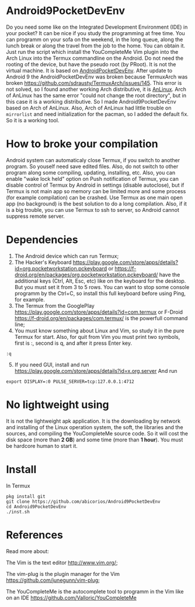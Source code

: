 # Android9PocketDevEnv
Do you need some like on the Integrated Development Environment (IDE) in your pocket? It can be nice if you study the programming at free time. You can programm on your sofa on the weekend, in the long queue, along the lunch break or along the travel from the job to the home. You can obtain it. Just run the script which install the YouCompleteMe Vim plugin into the Arch Linux into the Termux commandline on the Android. Do not need the rooting of the device, but have the pseudo root (by PRoot). It is not the virtual machine.
It is based on [AndroidPocketDevEnv](https://github.com/abicorios/AndroidPocketDevEnv). After update to Android 9 the AndroidPocketDevEnv was broken because TermuxArch was broken https://github.com/sdrausty/TermuxArch/issues/145. This error is not solved, so I found another working Arch distributive, it is [AnLinux](https://github.com/EXALAB/AnLinux-App). Arch of AnLinux has the same error "could not change the root directory", but in this case it is a working distributive. So I made Android9PocketDevEnv based on Arch of AnLinux.
Also, Arch of AnLinux had little trouble on `mirrorlist` and need initialization for the pacman, so I added the default fix. So it is a working tool.

# How to broke your compilation
Android system can automaticaly close Termux, if you switch to another program. So youself need save edited files. Also, do not switch to other program along some compiling, updating, installing, etc. Also, you can enable "wake lock held" option on Push notification of Termux, you can disable control of Termux by Android in settings (disable autoclose), but if Termux is not main app so memory can be limited more and some process (for example compilation) can be crashed. Use Termux as one main open app (no background) is the best solution to do a long compilation. Also, if it is a big trouble, you can use Termux to ssh to server, so Android cannot suppress remote server.

# Dependencies
1. The Android device which can run Termux;
2. The Hacker's Keyboard https://play.google.com/store/apps/details?id=org.pocketworkstation.pckeyboard or https://f-droid.org/en/packages/org.pocketworkstation.pckeyboard/ have the additional keys  (Ctrl, Alt, Esc, etc) like on the keyboard for the desktop. But you must set it from 3 to 5 rows. You can want to stop some console programm by the Ctrl+C, so install this full keyboard before using Ping, for example.
3. The Termux from the GooglePlay https://play.google.com/store/apps/details?id=com.termux or F-Droid https://f-droid.org/en/packages/com.termux/ is the powerfull command line;
4. You must know something about Linux and Vim, so study it in the pure Termux for start. Also, for quit from Vim you must print two symbols, first is :, second is q, and after it press Enter key.
```
:q
```
5. If you need GUI, install and run https://play.google.com/store/apps/details?id=x.org.server
And run 
```
export DISPLAY=:0 PULSE_SERVER=tcp:127.0.0.1:4712
```
# No lightweight using
It is not the lightweight apk application. It is the downloading by network and installing of the Linux operation system, the soft, the libraries and the sources, and compiling the YouCompleteMe source code. So it will cost the disk space (more than **2 GB**) and some time (more than **1 hour**). You must be hardcore human to start it.
# Install
In Termux
```
pkg install git
git clone https://github.com/abicorios/Android9PocketDevEnv
cd Android9PocketDevEnv
./inst.sh
```

# References
Read more about:

The Vim is the text editor http://www.vim.org/;

The vim-plug is the plugin manager for the Vim https://github.com/junegunn/vim-plug;

The YouCompleteMe is the autocomplete tool to programm in the Vim like on an IDE https://github.com/Valloric/YouCompleteMe
